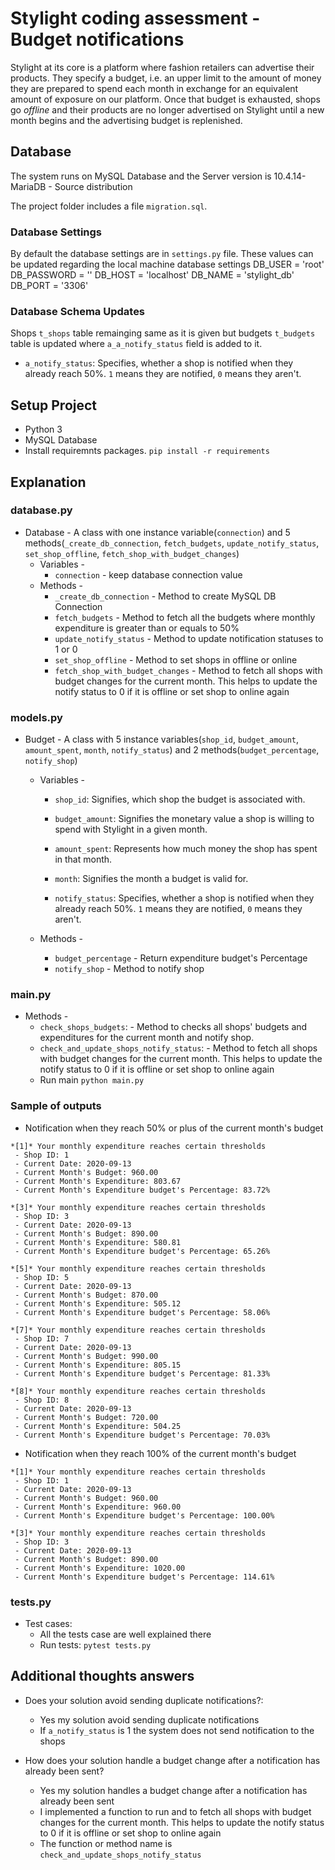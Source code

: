 # Stylight coding assessment - Budget notifications
Stylight at its core is a platform where fashion retailers can advertise their products. They specify a budget, i.e. an upper limit to the amount of money they are prepared to spend each month in exchange for an equivalent amount of exposure on our platform. Once that budget is exhausted, shops go _offline_ and their products are no longer advertised on Stylight until a new month begins and the advertising budget is replenished.

## Database
The system runs on MySQL Database and the Server version is 10.4.14-MariaDB - Source distribution

The project folder includes a file `migration.sql`. 

### Database Settings
By default the database settings are in `settings.py` file. These values
can be updated regarding the local machine database settings
DB_USER = 'root'
DB_PASSWORD = ''
DB_HOST = 'localhost'
DB_NAME = 'stylight_db'
DB_PORT = '3306'

### Database Schema Updates
Shops `t_shops` table remainging same as it is given but budgets `t_budgets` table is updated where `a_a_notify_status` field is added to it.

* `a_notify_status`: Specifies, whether a shop is notified when they already reach 50%. `1` means they are notified, `0` means they aren't.

## Setup Project
* Python 3
* MySQL Database
* Install requiremnts packages. `pip install -r requirements`

## Explanation

### database.py
* Database  - A class with one instance variable(`connection`) and 5 methods(`_create_db_connection`, `fetch_budgets`, 
    `update_notify_status`, `set_shop_offline`, `fetch_shop_with_budget_changes`) 
    * Variables - 
        * `connection` - keep database connection value
    * Methods -
        * `_create_db_connection` - Method to create MySQL DB Connection
        * `fetch_budgets` - Method to fetch all the budgets where
            monthly expenditure is greater than or equals to 50%
        * `update_notify_status` - Method to update notification statuses to 1 or 0
        * `set_shop_offline` - Method to set shops in offline or online
        * `fetch_shop_with_budget_changes` - Method to fetch all shops with budget changes
        for the current month. This helps to update the notify 
        status to 0 if it is offline or set shop to online again

### models.py
* Budget  - A class with 5 instance variables(`shop_id`, `budget_amount`,
        `amount_spent`, `month`, `notify_status`) and 2 methods(`budget_percentage`, `notify_shop`) 
    * Variables - 
        * `shop_id`: Signifies, which shop the budget is associated with.

        * `budget_amount`: Signifies the monetary value a shop is willing to spend with Stylight in a given month.

        * `amount_spent`: Represents how much money the shop has spent in that month.

        * `month`: Signifies the month a budget is valid for.
        * `notify_status`: Specifies, whether a shop is notified when they already reach 50%. `1` means they are notified, `0` means they aren't.

    * Methods -
        * `budget_percentage` - Return expenditure budget\'s Percentage
        * `notify_shop` - Method to notify shop

### main.py
* Methods -  
    * `check_shops_budgets`: -  Method to checks all shops' budgets and 
    expenditures for the current month and notify shop.
    * `check_and_update_shops_notify_status`: - Method to fetch all shops with budget changes for the current month. This helps to update the notify 
    status to 0 if it is offline or set shop to online again
    * Run main `python main.py`  
### Sample of outputs
* Notification when they reach 50% or plus of the current month's budget
```
*[1]* Your monthly expenditure reaches certain thresholds
 - Shop ID: 1
 - Current Date: 2020-09-13
 - Current Month's Budget: 960.00
 - Current Month's Expenditure: 803.67
 - Current Month's Expenditure budget's Percentage: 83.72%

*[3]* Your monthly expenditure reaches certain thresholds
 - Shop ID: 3
 - Current Date: 2020-09-13
 - Current Month's Budget: 890.00
 - Current Month's Expenditure: 580.81
 - Current Month's Expenditure budget's Percentage: 65.26%

*[5]* Your monthly expenditure reaches certain thresholds
 - Shop ID: 5
 - Current Date: 2020-09-13
 - Current Month's Budget: 870.00
 - Current Month's Expenditure: 505.12
 - Current Month's Expenditure budget's Percentage: 58.06%

*[7]* Your monthly expenditure reaches certain thresholds
 - Shop ID: 7
 - Current Date: 2020-09-13
 - Current Month's Budget: 990.00
 - Current Month's Expenditure: 805.15
 - Current Month's Expenditure budget's Percentage: 81.33%

*[8]* Your monthly expenditure reaches certain thresholds
 - Shop ID: 8
 - Current Date: 2020-09-13
 - Current Month's Budget: 720.00
 - Current Month's Expenditure: 504.25
 - Current Month's Expenditure budget's Percentage: 70.03%
```

* Notification when they reach 100% of the current month's budget
```
*[1]* Your monthly expenditure reaches certain thresholds
 - Shop ID: 1
 - Current Date: 2020-09-13
 - Current Month's Budget: 960.00
 - Current Month's Expenditure: 960.00
 - Current Month's Expenditure budget's Percentage: 100.00%

*[3]* Your monthly expenditure reaches certain thresholds
 - Shop ID: 3
 - Current Date: 2020-09-13
 - Current Month's Budget: 890.00
 - Current Month's Expenditure: 1020.00
 - Current Month's Expenditure budget's Percentage: 114.61%      
```


### tests.py
* Test cases:
    * All the tests case are well explained there
    * Run tests: `pytest tests.py`

## Additional thoughts answers
* Does your solution avoid sending duplicate notifications?:
    * Yes my solution avoid sending duplicate notifications
    * If `a_notify_status` is 1 the system does not send notification to the shops

* How does your solution handle a budget change after a notification has already been sent?
    * Yes my solution handles a budget change after a notification has already been sent
    * I implemented a function to run and to fetch all shops with budget changes for the current month. This helps to update the notify 
    status to 0 if it is offline or set shop to online again
    * The function or method name is `check_and_update_shops_notify_status`

